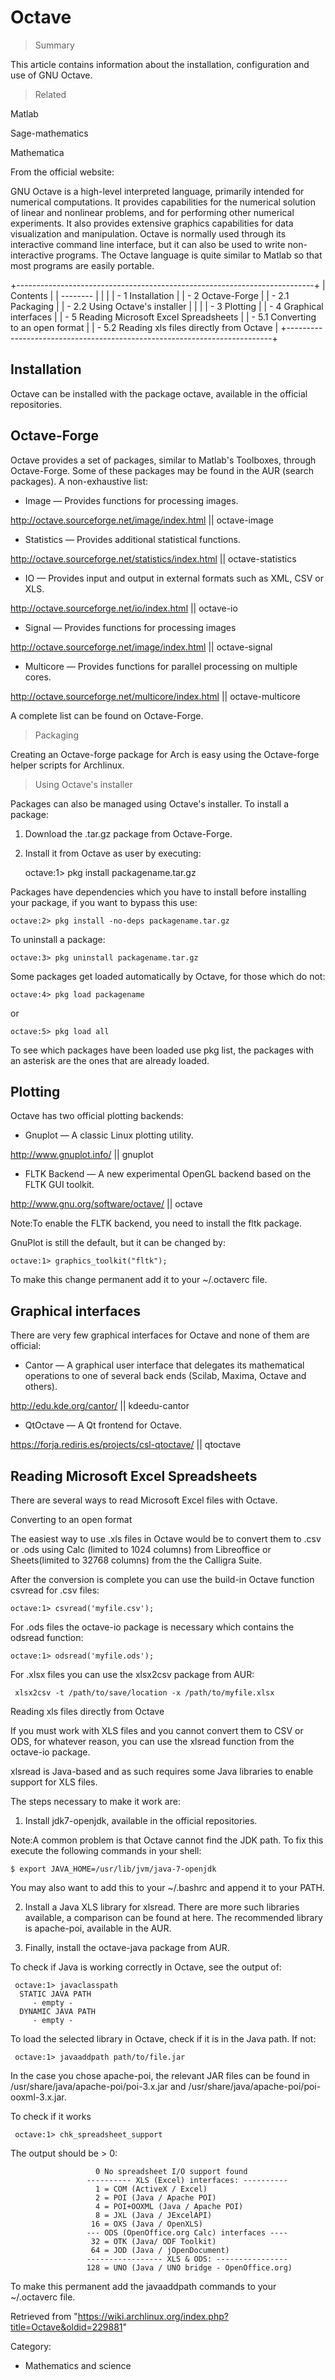 Octave
======

> Summary

This article contains information about the installation, configuration
and use of GNU Octave.

> Related

Matlab

Sage-mathematics

Mathematica

From the official website:

GNU Octave is a high-level interpreted language, primarily intended for
numerical computations. It provides capabilities for the numerical
solution of linear and nonlinear problems, and for performing other
numerical experiments. It also provides extensive graphics capabilities
for data visualization and manipulation. Octave is normally used through
its interactive command line interface, but it can also be used to write
non-interactive programs. The Octave language is quite similar to Matlab
so that most programs are easily portable.

+--------------------------------------------------------------------------+
| Contents                                                                 |
| --------                                                                 |
|                                                                          |
| -   1 Installation                                                       |
| -   2 Octave-Forge                                                       |
|     -   2.1 Packaging                                                    |
|     -   2.2 Using Octave's installer                                     |
|                                                                          |
| -   3 Plotting                                                           |
| -   4 Graphical interfaces                                               |
| -   5 Reading Microsoft Excel Spreadsheets                               |
|     -   5.1 Converting to an open format                                 |
|     -   5.2 Reading xls files directly from Octave                       |
+--------------------------------------------------------------------------+

Installation
------------

Octave can be installed with the package octave, available in the
official repositories.

Octave-Forge
------------

Octave provides a set of packages, similar to Matlab's Toolboxes,
through Octave-Forge. Some of these packages may be found in the AUR
(search packages). A non-exhaustive list:

-   Image — Provides functions for processing images.

http://octave.sourceforge.net/image/index.html || octave-image

-   Statistics — Provides additional statistical functions.

http://octave.sourceforge.net/statistics/index.html || octave-statistics

-   IO — Provides input and output in external formats such as XML, CSV
    or XLS.

http://octave.sourceforge.net/io/index.html || octave-io

-   Signal — Provides functions for processing images

http://octave.sourceforge.net/image/index.html || octave-signal

-   Multicore — Provides functions for parallel processing on multiple
    cores.

http://octave.sourceforge.net/multicore/index.html || octave-multicore

A complete list can be found on Octave-Forge.

> Packaging

Creating an Octave-forge package for Arch is easy using the Octave-forge
helper scripts for Archlinux.

> Using Octave's installer

Packages can also be managed using Octave's installer. To install a
package:

1.  Download the .tar.gz package from Octave-Forge.
2.  Install it from Octave as user by executing:

    octave:1> pkg install packagename.tar.gz

Packages have dependencies which you have to install before installing
your package, if you want to bypass this use:

    octave:2> pkg install -no-deps packagename.tar.gz

To uninstall a package:

    octave:3> pkg uninstall packagename.tar.gz

Some packages get loaded automatically by Octave, for those which do
not:

    octave:4> pkg load packagename

or

    octave:5> pkg load all

To see which packages have been loaded use pkg list, the packages with
an asterisk are the ones that are already loaded.

Plotting
--------

Octave has two official plotting backends:

-   Gnuplot — A classic Linux plotting utility.

http://www.gnuplot.info/ || gnuplot

-   FLTK Backend — A new experimental OpenGL backend based on the FLTK
    GUI toolkit.

http://www.gnu.org/software/octave/ || octave

Note:To enable the FLTK backend, you need to install the fltk package.

GnuPlot is still the default, but it can be changed by:

    octave:1> graphics_toolkit("fltk");

To make this change permanent add it to your ~/.octaverc file.

Graphical interfaces
--------------------

There are very few graphical interfaces for Octave and none of them are
official:

-   Cantor — A graphical user interface that delegates its mathematical
    operations to one of several back ends (Scilab, Maxima, Octave and
    others).

http://edu.kde.org/cantor/ || kdeedu-cantor

-   QtOctave — A Qt frontend for Octave.

https://forja.rediris.es/projects/csl-qtoctave/ || qtoctave

Reading Microsoft Excel Spreadsheets
------------------------------------

There are several ways to read Microsoft Excel files with Octave.

Converting to an open format

The easiest way to use .xls files in Octave would be to convert them to
.csv or .ods using Calc (limited to 1024 columns) from Libreoffice or
Sheets(limited to 32768 columns) from the the Calligra Suite.

After the conversion is complete you can use the build-in Octave
function csvread for .csv files:

    octave:1> csvread('myfile.csv');

For .ods files the octave-io package is necessary which contains the
odsread function:

    octave:1> odsread('myfile.ods');

For .xlsx files you can use the xlsx2csv package from AUR:

     xlsx2csv -t /path/to/save/location -x /path/to/myfile.xlsx 

Reading xls files directly from Octave

If you must work with XLS files and you cannot convert them to CSV or
ODS, for whatever reason, you can use the xlsread function from the
octave-io package.

xlsread is Java-based and as such requires some Java libraries to enable
support for XLS files.

The steps necessary to make it work are:

1. Install jdk7-openjdk, available in the official repositories.

Note:A common problem is that Octave cannot find the JDK path. To fix
this execute the following commands in your shell:

    $ export JAVA_HOME=/usr/lib/jvm/java-7-openjdk

You may also want to add this to your ~/.bashrc and append it to your
PATH.

2. Install a Java XLS library for xlsread. There are more such libraries
available, a comparison can be found at here. The recommended library is
apache-poi, available in the AUR.

3. Finally, install the octave-java package from AUR.

To check if Java is working correctly in Octave, see the output of:

     octave:1> javaclasspath 
      STATIC JAVA PATH
         - empty -
      DYNAMIC JAVA PATH
         - empty -

To load the selected library in Octave, check if it is in the Java path.
If not:

     octave:1> javaaddpath path/to/file.jar

In the case you chose apache-poi, the relevant JAR files can be found in
/usr/share/java/apache-poi/poi-3.x.jar and
/usr/share/java/apache-poi/poi-ooxml-3.x.jar.

To check if it works

     octave:1> chk_spreadsheet_support 

The output should be > 0:

                       0 No spreadsheet I/O support found
                     ---------- XLS (Excel) interfaces: ----------
                       1 = COM (ActiveX / Excel)
                       2 = POI (Java / Apache POI)
                       4 = POI+OOXML (Java / Apache POI)
                       8 = JXL (Java / JExcelAPI)
                      16 = OXS (Java / OpenXLS)
                     --- ODS (OpenOffice.org Calc) interfaces ----
                      32 = OTK (Java/ ODF Toolkit)
                      64 = JOD (Java / jOpenDocument)
                     ----------------- XLS & ODS: ----------------
                     128 = UNO (Java / UNO bridge - OpenOffice.org)

To make this permanent add the javaaddpath commands to your ~/.octaverc
file.

Retrieved from
"https://wiki.archlinux.org/index.php?title=Octave&oldid=229881"

Category:

-   Mathematics and science
